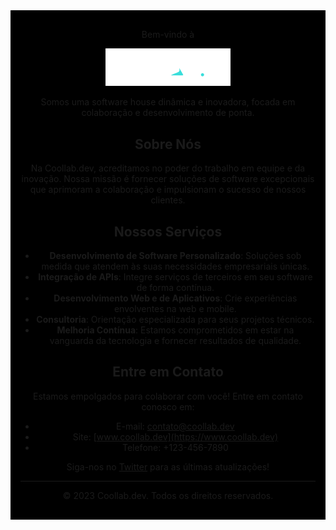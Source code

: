 
<div align="center" style="background-color: black; padding: 1rem;">
  
  Bem-vindo à
  
  <img src="assets/logo.svg" alt="Logo Coollab.dev" width="200">



Somos uma software house dinâmica e inovadora, focada em colaboração e desenvolvimento de ponta.

## Sobre Nós

Na Coollab.dev, acreditamos no poder do trabalho em equipe e da inovação. Nossa missão é fornecer soluções de software excepcionais que aprimoram a colaboração e impulsionam o sucesso de nossos clientes.

## Nossos Serviços

- **Desenvolvimento de Software Personalizado**: Soluções sob medida que atendem às suas necessidades empresariais únicas.
- **Integração de APIs**: Integre serviços de terceiros em seu software de forma contínua.
- **Desenvolvimento Web e de Aplicativos**: Crie experiências envolventes na web e mobile.
- **Consultoria**: Orientação especializada para seus projetos técnicos.
- **Melhoria Contínua**: Estamos comprometidos em estar na vanguarda da tecnologia e fornecer resultados de qualidade.

## Entre em Contato

Estamos empolgados para colaborar com você! Entre em contato conosco em:
- E-mail: contato@coollab.dev
- Site: [www.coollab.dev](https://www.coollab.dev)
- Telefone: +123-456-7890

Siga-nos no [Twitter](https://twitter.com/CoollabDev) para as últimas atualizações!

---

© 2023 Coollab.dev. Todos os direitos reservados.
</div>
